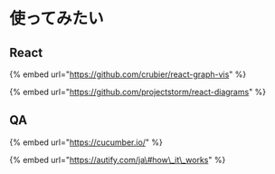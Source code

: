 # 使ってみたい

## React

{% embed url="https://github.com/crubier/react-graph-vis" %}

{% embed url="https://github.com/projectstorm/react-diagrams" %}

## QA

{% embed url="https://cucumber.io/" %}

{% embed url="https://autify.com/ja\#how\_it\_works" %}



